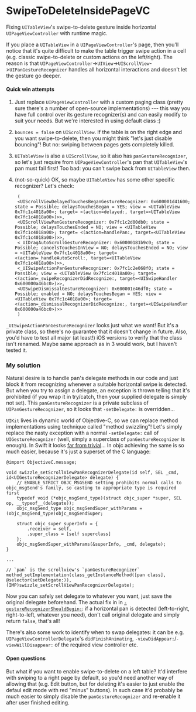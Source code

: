 # SwipeToDeleteInsidePageVC
Fixing `UITableView`'s swipe-to-delete gesture inside horizontal `UIPageViewController` with runtime magic.

If you place a `UITableView` in a `UIPageViewController`'s page, then you'll notice that it's quite difficult to make the table trigger swipe action in a cell (e.g. classic swipe-to-delete or custom actions on the left/right). The reason is that `UIPageViewController`->`UIView`->`UIScrollView`->`UIPanGestureRecognizer` handles all horizontal interactions and doesn't let the gesture go deeper.

#### Quick win attempts
1. Just replace `UIPageViewController` with a custom paging class (pretty sure there's a number of open-source implementations) --- this way you have full control over its gesture recognizer(s) and can easily modify to suit your needs. But we're interested in using default class :)
2. `bounces = false` on `UIScrollView`. If the table is on the right edge and you want swipe-to-delete, then you might think "let's just disable bouncing"! But no: swiping between pages gets completely killed.
3. `UITableView` is also a `UIScrollView`, so it also has `panGestureRecognizer`, so let's just require from `UIPageViewController`'s pan that `UITableView`'s pan must fail first! Too bad: you can't swipe back from `UITableView` then.
4. (not-so-quick) OK, so maybe `UITableView` has some other specific recognizer? Let's check:

        (
        <UIScrollViewDelayedTouchesBeganGestureRecognizer: 0x600001d41600; state = Possible; delaysTouchesBegan = YES; view = <UITableView 0x7fc1c4018a00>; target= <(action=delayed:, target=<UITableView 0x7fc1c4018a00>)>>,
        <UIScrollViewPanGestureRecognizer: 0x7fc1c2d00db0; state = Possible; delaysTouchesEnded = NO; view = <UITableView 0x7fc1c4018a00>; target= <(action=handlePan:, target=<UITableView 0x7fc1c4018a00>)>>,
        <_UIDragAutoScrollGestureRecognizer: 0x60000181b9c0; state = Possible; cancelsTouchesInView = NO; delaysTouchesEnded = NO; view = <UITableView 0x7fc1c4018a00>; target= <(action=_handleAutoScroll:, target=<UITableView 0x7fc1c4018a00>)>>,
        <_UISwipeActionPanGestureRecognizer: 0x7fc1c2e068f0; state = Possible; view = <UITableView 0x7fc1c4018a00>; target= <(action=_swipeRecognizerDidRecognize:, target=<UISwipeHandler 0x600000a46bc0>)>>,
        <UISwipeDismissalGestureRecognizer: 0x600001e46df0; state = Possible; enabled = NO; delaysTouchesBegan = YES; view = <UITableView 0x7fc1c4018a00>; target= <(action=_dismissalRecognizerDidRecognize:, target=<UISwipeHandler 0x600000a46bc0>)>>
        )

`_UISwipeActionPanGestureRecognizer` looks just what we want! But it's a private class, so there's no guarantee that it doesn't change in future. Also, you'd have to test all major (at least!) iOS versions to verify that the class isn't renamed. Maybe same approach as in 3 would work, but I haven't tested it.

### My solution
Natural desire is to handle pan's delegate methods in our code and just block it from recognizing whenever a suitable horizontal swipe is detected. But when you try to assign a delegate, an exception is thrown telling that it's prohibited (if you wrap it in try/catch, then your supplied delegate is simply not set). This `panGestureRecognizer` is a private subclass of `UIPanGestureRecognizer`, so it looks that `-setDelegate:` is overridden...

`UIKit` lives in dynamic world of Objective-C, so we can replace method implementations using technique called "method swizzling"! Let's simply replace the nasty exception with a normal `-setDelegate:` call of `UIGestureRecognizer` (well, simply a superclass of `panGestureRecognizer` is enough). In Swift it looks [far from trivial](https://github.com/kambala-decapitator/SwipeToDeleteInsidePageVC/blob/master/SwipeToDeleteInsidePageVC/AppDelegate.swift#L32)... In objc achieving the same is so much easier, because it's just a superset of the C language:

```objc
@import ObjectiveC.message;

void swizzle_setScrollViewPanRecognizerDelegate(id self, SEL _cmd, id<UIGestureRecognizerDelegate> delegate) {
    // ENABLE_STRICT_OBJC_MSGSEND setting prohibits normal calls to objc_msgSend's family, so casting to appropriate type is required first
    typedef void (*objc_msgSend_type)(struct objc_super *super, SEL op, __typeof__(delegate));
    objc_msgSend_type objc_msgSendSuper_withParams = (objc_msgSend_type)objc_msgSendSuper;

    struct objc_super superInfo = {
        .receiver = self,
        .super_class = [self superclass]
    };
    objc_msgSendSuper_withParams(&superInfo, _cmd, delegate);
}

...

// `pan` is the scrollview's `panGestureRecognizer`
method_setImplementation(class_getInstanceMethod([pan class], @selector(setDelegate:)), (IMP)swizzle_setScrollViewPanRecognizerDelegate);
```

Now you can safely set delegate to whatever you want, just save the original delegate beforehand. The actual fix in in [`-gestureRecognizerShouldBegin:`](https://github.com/kambala-decapitator/SwipeToDeleteInsidePageVC/blob/master/SwipeToDeleteInsidePageVC/ViewController.swift#L78): if a horizontal pan is detected (left-to-right, right-to-left, whatever you need), don't call original delegate and simply return `false`, that's all!

There's also some work to identify when to swap delegates: it can be e.g. `UIPageViewControllerDelegate`'s `didFinishAnimating`, `-viewDidAppear:`/`-viewWillDisappear:` of the required view controller etc.

#### Open questions
But what if you want to enable swipe-to-delete on a left table? It'd interfere with swiping to a right page by default, so you'd need another way of allowing that (e.g. Edit button, but for deleting it's easier to just enable the defaul edit mode with red "minus" buttons). In such case it'd probably be much easier to simply disable the `panGestureRecognizer` and re-enable it after user finished editing.
